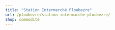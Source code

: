 ```yaml
---
title: "Station Intermarché Ploubezre"
url: /ploubezre/station-intermarche-ploubezre/
shop: commodité
---
```

